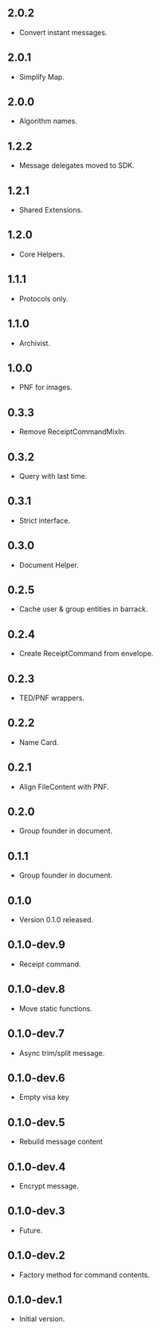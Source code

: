 ## 2.0.2

- Convert instant messages.

## 2.0.1

- Simplify Map.

## 2.0.0

- Algorithm names.

## 1.2.2

- Message delegates moved to SDK.

## 1.2.1

- Shared Extensions.

## 1.2.0

- Core Helpers.

## 1.1.1

- Protocols only.

## 1.1.0

- Archivist.

## 1.0.0

- PNF for images.

## 0.3.3

- Remove ReceiptCommandMixIn.

## 0.3.2

- Query with last time.

## 0.3.1

- Strict interface.

## 0.3.0

- Document Helper.

## 0.2.5

- Cache user & group entities in barrack.

## 0.2.4

- Create ReceiptCommand from envelope.

## 0.2.3

- TED/PNF wrappers.

## 0.2.2

- Name Card.

## 0.2.1

- Align FileContent with PNF.

## 0.2.0

- Group founder in document.

## 0.1.1

- Group founder in document.

## 0.1.0

- Version 0.1.0 released.

## 0.1.0-dev.9

- Receipt command.

## 0.1.0-dev.8

- Move static functions.

## 0.1.0-dev.7

- Async trim/split message.

## 0.1.0-dev.6

- Empty visa key

## 0.1.0-dev.5

- Rebuild message content

## 0.1.0-dev.4

- Encrypt message.

## 0.1.0-dev.3

- Future.

## 0.1.0-dev.2

- Factory method for command contents.

## 0.1.0-dev.1

- Initial version.
